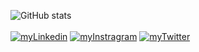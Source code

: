 ![GitHub stats](https://github-readme-stats.vercel.app/api?username=brunohermes&show_icons=true&theme=midnight-purple)
<br><br>
[![myLinkedin](https://img.shields.io/badge/LinkedIn-0077B5?style=for-the-badge&logo=linkedin&logoColor=white)](https://www.linkedin.com/in/bruno-vinicius-hermes-da-costa-501860153)
[![myInstragram](https://img.shields.io/badge/Instagram-E4405F?style=for-the-badge&logo=instagram&logoColor=white
)](https://www.instagram.com/hermes.b_/)
[![myTwitter](https://img.shields.io/badge/Twitter-1DA1F2?style=for-the-badge&logo=twitter&logoColor=white
)](https://twitter.com/BrunoHermes775)

<!-- Welcome to my profile! My name is Bruno and im currently working on becoming a front-end developer! -->